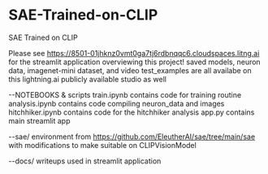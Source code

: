 # SAE-Trained-on-CLIP
SAE Trained on CLIP

Please see https://8501-01jhknz0vmt0ga7tj6rdbnqqc6.cloudspaces.litng.ai for the streamlit application overviewing this project!
saved models, neuron data, imagenet-mini dataset, and video test_examples are all availabe on this lightning.ai publicly available studio as well

--NOTEBOOKS & scripts
train.ipynb contains code for training routine
analysis.ipynb contains code compiling neuron_data and images
hitchhiker.ipynb contains code for the hitchhiker analysis
app.py contains main streamlit app

--sae/
environment from https://github.com/EleutherAI/sae/tree/main/sae with modifications to make suitable on CLIPVisionModel

--docs/
writeups used in streamlit application

